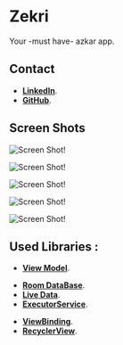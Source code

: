 # Zekri

Your -must have- azkar app.

## Contact

- **[LinkedIn](https://www.linkedin.com/in/hassanwasfy7/)**.
- **[GitHub](https://github.com/hassanwasfy)**.

## Screen Shots

![Screen Shot!](https://github.com/hassanwasfy/Zekri/blob/main/app/src/main/res/screen_shots/Screenshot_01.png "SCofApp")

![Screen Shot!](https://github.com/hassanwasfy/Zekri/blob/main/app/src/main/res/screen_shots/Screenshot_02.png "SCofApp")

![Screen Shot!](https://github.com/hassanwasfy/Zekri/blob/main/app/src/main/res/screen_shots/Screenshot_03.png "SCofApp")

![Screen Shot!](https://github.com/hassanwasfy/Zekri/blob/main/app/src/main/res/screen_shots/Screenshot_04.png "SCofApp")

![Screen Shot!](https://github.com/hassanwasfy/Zekri/blob/main/app/src/main/res/screen_shots/Screenshot_05.png "SCofApp")


## Used Libraries : 

- **[View Model](https://developer.android.com/codelabs/basic-android-kotlin-training-livedata#0)**.


* **[Room DataBase](https://developer.android.com/codelabs/android-room-with-a-view#0)**.
* **[Live Data](https://developer.android.com/codelabs/basic-android-kotlin-training-livedata#0)**.
* **[ExecutorService](https://developer.android.com/reference/java/util/concurrent/ExecutorService)**.


- **[ViewBinding](https://developer.android.com/topic/libraries/view-binding)**.
- **[RecyclerView](https://developer.android.com/reference/androidx/recyclerview/widget/RecyclerView.Adapter)**.

